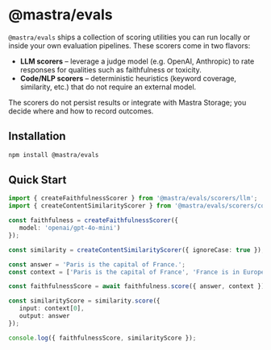 # @mastra/evals

`@mastra/evals` ships a collection of scoring utilities you can run locally or inside your own evaluation pipelines. These scorers come in two flavors:

- **LLM scorers** – leverage a judge model (e.g. OpenAI, Anthropic) to rate responses for qualities such as faithfulness or toxicity.
- **Code/NLP scorers** – deterministic heuristics (keyword coverage, similarity, etc.) that do not require an external model.

The scorers do not persist results or integrate with Mastra Storage; you decide where and how to record outcomes.

## Installation

```bash
npm install @mastra/evals
```

## Quick Start

```ts
import { createFaithfulnessScorer } from '@mastra/evals/scorers/llm';
import { createContentSimilarityScorer } from '@mastra/evals/scorers/code';

const faithfulness = createFaithfulnessScorer({
   model: 'openai/gpt-4o-mini')
});

const similarity = createContentSimilarityScorer({ ignoreCase: true });

const answer = 'Paris is the capital of France.';
const context = ['Paris is the capital of France', 'France is in Europe'];

const faithfulnessScore = await faithfulness.score({ answer, context });

const similarityScore = similarity.score({
   input: context[0],
   output: answer
});

console.log({ faithfulnessScore, similarityScore });
```

